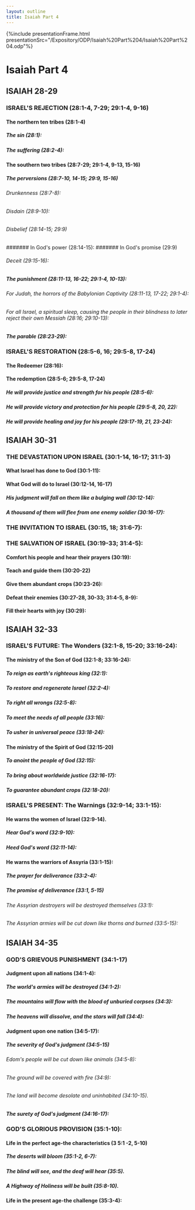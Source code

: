 ```yaml
---
layout: outline
title: Isaiah Part 4
---
```

{%include presentationFrame.html presentationSrc="/Expository/ODP/Isaiah%20Part%204/Isaiah%20Part%204.odp"%}

# Isaiah Part 4
## ISAIAH 28-29
### ISRAEL\'S REJECTION (28:1-4, 7-29; 29:1-4, 9-16) 
####  The northern ten tribes (28:1-4) 
#####  The sin (28:1): 
#####  The suffering (28:2-4): 
####  The southern two tribes (28:7-29; 29:1-4, 9-13, 15-16) 
#####  The perversions (28:7-10, 14-15; 29:9, 15-16) 
######  Drunkenness (28:7-8): 
######  Disdain (28:9-10): 
######  Disbelief (28:14-15; 29:9) 
#######  In God\'s power (28:14-15): 
#######  In God\'s promise (29:9) 
######  Deceit (29:15-16): 
#####  The punishment (28:11-13, 16-22; 29:1-4, 10-13): 
######  For Judah, the horrors of the Babylonian Captivity (28:11-13, 17-22; 29:1-4): 
######  For all Israel, a spiritual sleep, causing the people in their blindness to later reject their own Messiah (28:16; 29:10-13): 
#####  The parable (28:23-29): 
### ISRAEL\'S RESTORATION (28:5-6, 16; 29:5-8, 17-24) 
####  The Redeemer (28:16): 
####  The redemption (28:5-6; 29:5-8, 17-24) 
#####  He will provide justice and strength for his people (28:5-6): 
#####  He will provide victory and protection for his people (29:5-8, 20, 22): 
#####  He will provide healing and joy for his people (29:17-19, 21, 23-24): 
## ISAIAH 30-31 
### THE DEVASTATION UPON ISRAEL (30:1-14, 16-17; 31:1-3) 
####  What Israel has done to God (30:1-11): 
####  What God will do to Israel (30:12-14, 16-17) 
#####  His judgment will fall on them like a bulging wall (30:12-14): 
#####  A thousand of them will flee from one enemy soldier (30:16-17): 
### THE INVITATION TO ISRAEL (30:15, 18; 31:6-7): 
### THE SALVATION OF ISRAEL (30:19-33; 31:4-5): 
####  Comfort his people and hear their prayers (30:19): 
####  Teach and guide them (30:20-22) 
####  Give them abundant crops (30:23-26): 
####  Defeat their enemies (30:27-28, 30-33; 31:4-5, 8-9): 
####  Fill their hearts with joy (30:29): 
## ISAIAH 32-33 
### ISRAEL\'S FUTURE: The Wonders (32:1-8, 15-20; 33:16-24): 
####  The ministry of the Son of God (32:1-8; 33:16-24): 
#####  To reign as earth\'s righteous king (32:1): 
#####  To restore and regenerate Israel (32:2-4): 
#####  To right all wrongs (32:5-8): 
#####  To meet the needs of all people (33:16): 
#####  To usher in universal peace (33:18-24): 
####  The ministry of the Spirit of God (32:15-20) 
#####  To anoint the people of God (32:15): 
#####  To bring about worldwide justice (32:16-17): 
#####  To guarantee abundant crops (32:18-20): 
### ISRAEL\'S PRESENT: The Warnings (32:9-14; 33:1-15): 
####  He warns the women of Israel (32:9-14). 
#####  Hear God\'s word (32:9-10): 
#####  Heed God\'s word (32:11-14): 
####  He warns the warriors of Assyria (33:1-15): 
#####  The prayer for deliverance (33:2-4): 
#####  The promise of deliverance (33:1, 5-15) 
######  The Assyrian destroyers will be destroyed themselves (33:1): 
######  The Assyrian armies will be cut down like thorns and burned (33:5-15): 
## ISAIAH 34-35
### GOD\'S GRIEVOUS PUNISHMENT (34:1-17) 
####  Judgment upon all nations (34:1-4): 
#####  The world\'s armies will be destroyed (34:1-2): 
#####  The mountains will flow with the blood of unburied corpses (34:3): 
#####  The heavens will dissolve, and the stars will fall (34:4): 
####  Judgment upon one nation (34:5-17): 
#####  The severity of God\'s judgment (34:5-15) 
######  Edom\'s people will be cut down like animals (34:5-8): 
######  The ground will be covered with fire (34:9): 
######  The land will become desolate and uninhabited (34:10-15). 
#####  The surety of God\'s judgment (34:16-17): 
### GOD\'S GLORIOUS PROVISION (35:1-10): 
####  Life in the perfect age-the characteristics (3 5:1 -2, 5-10) 
#####  The deserts will bloom (35:1-2, 6-7): 
#####  The blind will see, and the deaf will hear (35:5). 
#####  A Highway of Holiness will be built (35:8-10). 
####  Life in the present age-the challenge (35:3-4): 
